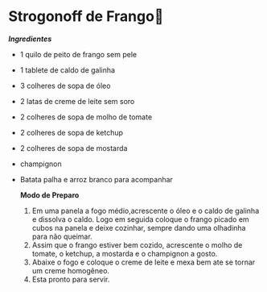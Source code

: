 # Strogonoff de Frango:chicken:

***Ingredientes***

- 1 quilo de peito de frango sem pele

- 1 tablete de caldo de galinha

- 3 colheres de sopa de óleo

- 2 latas de creme de leite sem soro

- 2 colheres de sopa de molho de tomate

- 2 colheres de sopa de ketchup

- 2 colheres de sopa de mostarda

- champignon

- Batata palha e arroz branco para acompanhar  

  **Modo de Preparo**

  1. Em uma panela a fogo médio,acrescente o óleo e o caldo de galinha e dissolva o caldo. Logo em seguida coloque o frango picado em cubos na panela e deixe cozinhar, sempre dando uma olhadinha para não queimar.
  2. Assim que o frango estiver bem cozido, acrescente o molho de tomate, o ketchup, a mostarda e o champignon a gosto.
  3. Abaixe o fogo e coloque o creme de leite e mexa bem ate se tornar um creme homogêneo.
  4. Esta pronto para servir.











